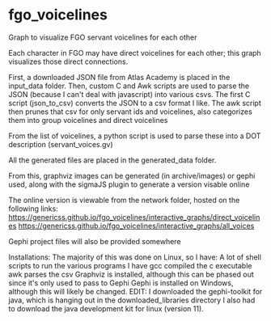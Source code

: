 # fgo_voicelines
Graph to visualize FGO servant voicelines for each other

Each character in FGO may have direct voicelines for each other; this graph visualizes those direct connections. 

First, a downloaded JSON file from Atlas Academy is placed in the input_data folder.
Then, custom C and Awk scripts are used to parse the JSON (because I can't deal with javascript) into various csvs. 
The first C script (json_to_csv) converts the JSON to a csv format I like.
The awk script then prunes that csv for only servant ids and voicelines, also categorizes them into group voicelines and direct voicelines

From the list of voicelines, a python script is used to parse these into a DOT description (servant_voices.gv)

All the generated files are placed in the generated_data folder. 

From this, graphviz images can be generated (in archive/images) or gephi used, along with the sigmaJS plugin to generate a version visable online

The online version is viewable from the network folder, hosted on the following links:
	https://genericss.github.io/fgo_voicelines/interactive_graphs/direct_voicelines
	https://genericss.github.io/fgo_voicelines/interactive_graphs/all_voices

Gephi project files will also be provided somewhere



Installations:
	The majority of this was done on Linux, so I have:
		A lot of shell scripts to run the various programs I have
		gcc compiled the c executable
		awk parses the csv
		Graphviz is installed, although this can be phased out since it's only used to pass to Gephi
		Gephi is installed on Windows, although this will likely be changed.
		EDIT: 
			I downloaded the gephi-toolkit for java, which is hanging out in the downloaded_libraries directory
			I also had to download the java development kit for linux (version 11). 

